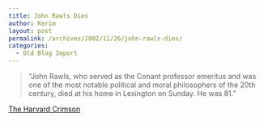 ```yaml
---
title: John Rawls Dies
author: Kerim
layout: post
permalink: /archives/2002/11/26/john-rawls-dies/
categories:
  - Old Blog Import
---
```


>   &#8220;John Rawls, who served as the Conant professor emeritus and was one of the most notable political and moral philosophers of the 20th century, died at his home in Lexington on Sunday. He was 81.&#8221;


<a href="http://www.thecrimson.com/article.aspx?ref=255557" onclick="_gaq.push(['_trackEvent', 'outbound-article', 'http://www.thecrimson.com/article.aspx?ref=255557', 'The Harvard Crimson']);" >The Harvard Crimson</a>

